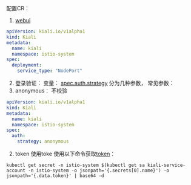 配置CR：
1. [webui](https://kiali.io/docs/installation/installation-guide/accessing-kiali/#accessing-kiali-through-a-loadbalancer-or-a-nodeport)
```yaml
apiVersion: kiali.io/v1alpha1
kind: Kiali
metadata:
  name: kiali
  namespace: istio-system
spec:
  deployment:
    service_type: "NodePort"
```

2. 登录验证：
变量： [spec.auth.strategy](https://kiali.io/docs/configuration/kialis.kiali.io/#.spec.auth.strategy)
分为几种参数， 常见参数：
1. anonymous： 不校验
```yaml
apiVersion: kiali.io/v1alpha1
kind: Kiali
metadata:
  name: kiali
  namespace: istio-system
spec:
  auth:
    strategy: anonymous
```

2. token 使用toke
使用以下命令获取[token](https://kiali.io/docs/installation/installation-guide/example-install/#access-the-kiali-server-ui)：
```shell
kubectl get secret -n istio-system $(kubectl get sa kiali-service-account -n istio-system -o jsonpath='{.secrets[0].name}') -o jsonpath='{.data.token}' | base64 -d
```